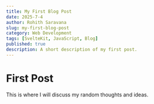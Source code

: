 ```yaml
---
title: My First Blog Post
date: 2025-7-4
author: Rohith Saravana
slug: my-first-blog-post
category: Web Development
tags: [SvelteKit, JavaScript, Blog]
published: true
description: A short description of my first post.
---
```


# First Post

This is where I will discuss my random thoughts and ideas.
